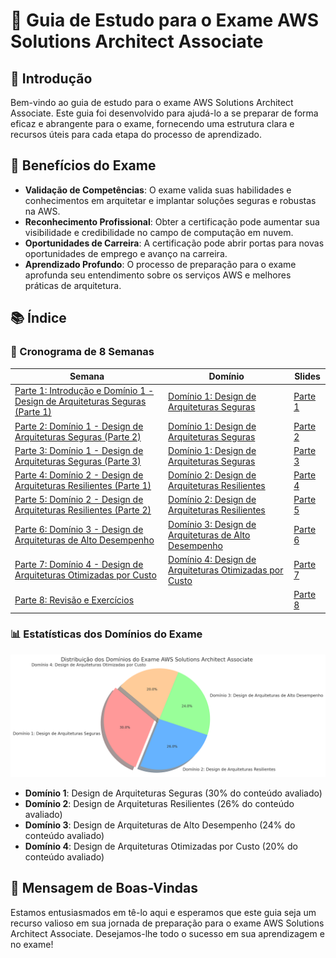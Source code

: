 # 🌟 Guia de Estudo para o Exame AWS Solutions Architect Associate

## 📜 Introdução

Bem-vindo ao guia de estudo para o exame AWS Solutions Architect Associate. Este guia foi desenvolvido para ajudá-lo a se preparar de forma eficaz e abrangente para o exame, fornecendo uma estrutura clara e recursos úteis para cada etapa do processo de aprendizado.

## 🎯 Benefícios do Exame

- **Validação de Competências**: O exame valida suas habilidades e conhecimentos em arquitetar e implantar soluções seguras e robustas na AWS.
- **Reconhecimento Profissional**: Obter a certificação pode aumentar sua visibilidade e credibilidade no campo de computação em nuvem.
- **Oportunidades de Carreira**: A certificação pode abrir portas para novas oportunidades de emprego e avanço na carreira.
- **Aprendizado Profundo**: O processo de preparação para o exame aprofunda seu entendimento sobre os serviços AWS e melhores práticas de arquitetura.

## 📚 Índice

### 📅 Cronograma de 8 Semanas

| Semana                                                                                         | Domínio                                                                                              | Slides |
|------------------------------------------------------------------------------------------------|------------------------------------------------------------------------------------------------------|--------|
| [Parte 1: Introdução e Domínio 1 - Design de Arquiteturas Seguras (Parte 1)](docs/pt/etapas/semana1.md)   | [Domínio 1: Design de Arquiteturas Seguras](docs/pt/dominio/design-arquiteturas-seguras.md)  | [Parte 1](docs/pt/slides/semana1.md) |
| [Parte 2: Domínio 1 - Design de Arquiteturas Seguras (Parte 2)](docs/pt/etapas/semana2.md)                | [Domínio 1: Design de Arquiteturas Seguras](docs/pt/dominio/design-arquiteturas-seguras.md)  | [Parte 2](docs/pt/slides/semana2.md) |
| [Parte 3: Domínio 1 - Design de Arquiteturas Seguras (Parte 3)](docs/pt/etapas/semana3.md)                | [Domínio 1: Design de Arquiteturas Seguras](docs/pt/dominio/design-arquiteturas-seguras.md)  | [Parte 3](docs/pt/slides/semana3.md) |
| [Parte 4: Domínio 2 - Design de Arquiteturas Resilientes (Parte 1)](docs/pt/etapas/semana4.md)         | [Domínio 2: Design de Arquiteturas Resilientes](docs/pt/dominio/design-arquiteturas-resilientes.md) | [Parte 4](docs/pt/slides/semana4.md) |
| [Parte 5: Domínio 2 - Design de Arquiteturas Resilientes (Parte 2)](docs/pt/etapas/semana5.md)         | [Domínio 2: Design de Arquiteturas Resilientes](docs/pt/dominio/design-arquiteturas-resilientes.md) | [Parte 5](docs/pt/slides/semana5.md) |
| [Parte 6: Domínio 3 - Design de Arquiteturas de Alto Desempenho](docs/pt/etapas/semana6.md)                 | [Domínio 3: Design de Arquiteturas de Alto Desempenho](docs/pt/dominio/design-arquiteturas-alto-desempenho.md)              | [Parte 6](docs/pt/slides/semana6.md) |
| [Parte 7: Domínio 4 - Design de Arquiteturas Otimizadas por Custo](docs/pt/etapas/semana7.md)       | [Domínio 4: Design de Arquiteturas Otimizadas por Custo](docs/pt/dominio/design-arquiteturas-otimizadas-custo.md) | [Parte 7](docs/pt/slides/semana7.md) |
| [Parte 8: Revisão e Exercícios](docs/pt/etapas/semana8.md)       |                                                                                                      | [Parte 8](docs/pt/slides/semana8.md) |

### 📊 Estatísticas dos Domínios do Exame

![Estatísticas dos Domínios do Exame](assets/images/distribuicao_dominios.png)

- **Domínio 1**: Design de Arquiteturas Seguras (30% do conteúdo avaliado)
- **Domínio 2**: Design de Arquiteturas Resilientes (26% do conteúdo avaliado)
- **Domínio 3**: Design de Arquiteturas de Alto Desempenho (24% do conteúdo avaliado)
- **Domínio 4**: Design de Arquiteturas Otimizadas por Custo (20% do conteúdo avaliado)

## 🎉 Mensagem de Boas-Vindas

Estamos entusiasmados em tê-lo aqui e esperamos que este guia seja um recurso valioso em sua jornada de preparação para o exame AWS Solutions Architect Associate. Desejamos-lhe todo o sucesso em sua aprendizagem e no exame!
